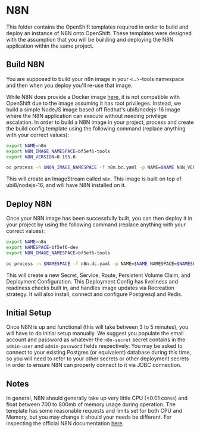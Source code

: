 # N8N

This folder contains the OpenShift templates required in order to build and deploy an instance of N8N onto OpenShift. These templates were designed with the assumption that you will be building and deploying the N8N application within the same project. 

## Build N8N

You are supposed to build your n8n image in your <..>-tools namespace and then when you deploy you'll re-use that image.

While N8N does provide a Docker image [here](https://hub.docker.com/r/n8nio/n8n), it is not compatible with OpenShift due to the image assuming it has root privileges. Instead, we build a simple NodeJS image based off Redhat's ubi8/nodejs-16 image where the N8N application can execute without needing privilege escalation. In order to build a N8N image in your project, process and create the build config template using the following command  (replace anything with your correct values):

```sh
export NAME=n8n
export N8N_IMAGE_NAMESPACE=bf5ef6-tools
export N8N_VERSION=0.195.0

oc process -n $N8N_IMAGE_NAMESPACE -f n8n.bc.yaml -p NAME=$NAME N8N_VERSION=$N8N_VERSION N8N_IMAGE_NAMESPACE=$N8N_IMAGE_NAMESPACE -o yaml | oc apply -n $N8N_IMAGE_NAMESPACE -f -

```

This will create an ImageStream called `n8n`. This image is built on top of ubi8/nodejs-16, and will have N8N installed on it.

## Deploy N8N

Once your N8N image has been successfully built, you can then deploy it in your project by using the following command (replace anything with your correct values):

```sh
export NAME=n8n
export NAMESPACE=bf5ef6-dev
export N8N_IMAGE_NAMESPACE=bf5ef6-tools

oc process -n $NAMESPACE -f n8n.dc.yaml -p NAME=$NAME NAMESPACE=$NAMESPACE N8N_IMAGE_NAMESPACE=$N8N_IMAGE_NAMESPACE -o yaml | oc apply -n $NAMESPACE -f -
```

This will create a new Secret, Service, Route, Persistent Volume Claim, and Deployment Configuration. This Deployment Config has liveliness and readiness checks built in, and handles image updates via Recreation strategy.
It will also install, connect and configure Postgresql and Redis.

## Initial Setup

Once N8N is up and functional (this will take between 3 to 5 minutes), you will have to do initial setup manually. We suggest you populate the email account and password as whatever the `n8n-secret` secret contains in the `admin-user` and `admin-password` fields respectively. You may be asked to connect to your existing Postgres (or equivalent) database during this time, so you will need to refer to your other secrets or other deployment secrets in order to ensure N8N can properly connect to it via JDBC connection.

## Notes

In general, N8N should generally take up very little CPU (<0.01 cores) and float between 700 to 800mb of memory usage during operation. The template has some reasonable requests and limits set for both CPU and Memory, but you may change it should your needs be different. For inspecting the official N8N documentation [here](https://docs.n8n.io/).
